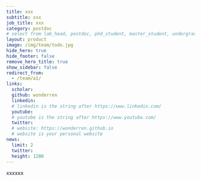 ```yaml
---
title: xxx
subtitle: xxx
job_title: xxx
category: postdoc 
# select from lab_head, postdoc, phd_student, master_student, undergraduate, staff, visitor, intern
layout: product
image: /img/team/todo.jpg
hide_hero: true
hide_footer: false
remove_hero_title: true
show_sidebar: false
redirect_from:
  - /team/a1/
links:
  scholar: 
  github: wonderren
  linkedin: 
  # linkedin is the string after https://www.linkedin.com/
  youtube: 
  # youtube is the string after https://www.youtube.com/
  twitter: 
  # website: https://wonderren.github.io
  # website is your personal website
news:
  limit: 2
  twitter: 
  height: 1200
---
```


xxxxxx